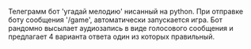 Телеграмм бот 'угадай мелодию' нисанный на python.
При отправке боту сообщения '/game', автоматически запускается игра.
Бот рандомно высылает аудиозапись в виде голосового сообщения и предлагает 4 варианта ответа один из которых правильный.
